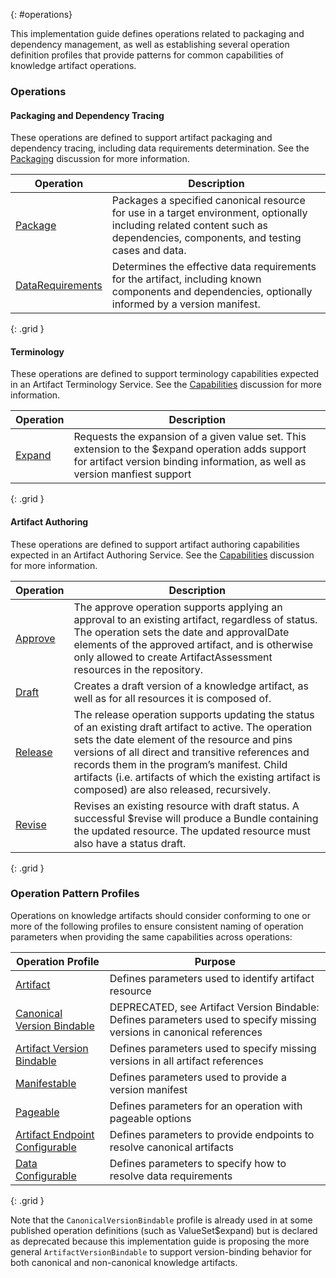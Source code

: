 {: #operations}

This implementation guide defines operations related to packaging and dependency management, as well as establishing several operation definition profiles that provide patterns for common capabilities of knowledge artifact operations.

### Operations

#### Packaging and Dependency Tracing

These operations are defined to support artifact packaging and dependency tracing, including data requirements determination. See the [Packaging](packaging.html) discussion for more information.

| **Operation** | **Description** |
|----|----|
| [Package](OperationDefinition-crmi-package.html) | Packages a specified canonical resource for use in a target environment, optionally including related content such as dependencies, components, and testing cases and data. |
| [DataRequirements](OperationDefinition-crmi-data-requirements.html) | Determines the effective data requirements for the artifact, including known components and dependencies, optionally informed by a version manifest. |
{: .grid }

#### Terminology

These operations are defined to support terminology capabilities expected in an Artifact Terminology Service. See the [Capabilities](capabilities.html) discussion for more information.

| **Operation** | **Description** |
|----|----|
| [Expand](OperationDefinition-crmi-valueset-expand.html) | Requests the expansion of a given value set. This extension to the $expand operation adds support for artifact version binding information, as well as version manfiest support |
{: .grid }

#### Artifact Authoring

These operations are defined to support artifact authoring capabilities expected in an Artifact Authoring Service. See the [Capabilities](capabilities.html) discussion for more information.

| **Operation** | **Description** |
|----|----|
| [Approve](OperationDefinition-crmi-approve.html) | The approve operation supports applying an approval to an existing artifact, regardless of status. The operation sets the date and approvalDate elements of the approved artifact, and is otherwise only allowed to create ArtifactAssessment resources in the repository. | 
| [Draft](OperationDefinition-crmi-draft.html) | Creates a draft version of a knowledge artifact, as well as for all resources it is composed of. |
| [Release](OperationDefinition-crmi-release.html) | The release operation supports updating the status of an existing draft artifact to active. The operation sets the date element of the resource and pins versions of all direct and transitive references and records them in the program’s manifest. Child artifacts (i.e. artifacts of which the existing artifact is composed) are also released, recursively. |
| [Revise](OperationDefinition-crmi-revise.html) | Revises an existing resource with draft status. A successful $revise will produce a Bundle containing the updated resource. The updated resource must also have a status draft. |
{: .grid }

### Operation Pattern Profiles

Operations on knowledge artifacts should consider conforming to one or more of the following profiles to ensure consistent naming of operation parameters when providing the same capabilities across operations:

| **Operation Profile**               | **Purpose**                                                                    |
|-------------------------------------|--------------------------------------------------------------------------------|
| [Artifact][1]                       | Defines parameters used to identify artifact resource                          |
| [Canonical Version Bindable][2]     | DEPRECATED, see Artifact Version Bindable: Defines parameters used to specify missing versions in canonical references |
| [Artifact Version Bindable][3]      | Defines parameters used to specify missing versions in all artifact references |
| [Manifestable][4]                   | Defines parameters used to provide a version manifest                          |
| [Pageable][5]                       | Defines parameters for an operation with pageable options                      |
| [Artifact Endpoint Configurable][6] | Defines parameters to provide endpoints to resolve canonical artifacts         |
| [Data Configurable][7]              | Defines parameters to specify how to resolve data requirements                 |
{: .grid }

Note that the `CanonicalVersionBindable` profile is already used in at some published operation definitions (such as ValueSet$expand) but is declared as deprecated because this implementation guide is proposing the more general `ArtifactVersionBindable` to support version-binding behavior for both canonical and non-canonical knowledge artifacts.

[1]: StructureDefinition-crmi-artifact-operation.html
[2]: StructureDefinition-crmi-canonical-version-bindable-operation.html
[3]: StructureDefinition-crmi-artifact-version-bindable-operation.html
[4]: StructureDefinition-crmi-manifestable-operation.html
[5]: StructureDefinition-crmi-pageable-operation.html
[6]: StructureDefinition-crmi-artifact-endpoint-configurable-operation.html
[7]: StructureDefinition-crmi-data-configurable-operation.html

<!--
* ArtifactOperation
    * id
    * url
    * version
    * identifier
    * resource
    * scope Defines the scope of the operation as a string of the form {namespace-name}[@{namespace-uri}]. Namespace name shall be a valid NPM package id, and namespace uri shall be a valid uri. For FHIR implementation guides, scope is inferred using the package id and the base canonical. e.g. fhir.cqf.common@http://fhir.org/guides/cqf/common. In the absence of an explicit scope declaration in an operation, the scope of the operation is determined by the focus artifact of the operation (i.e. the Measure in $evaluate-measure, or the Library in $evaluate). See the [cqf-scope](StructureDefinition-cqf-scope.html) extension for a description of how the scope of an artifact is determined.

* PageableOperation
    * offset
    * count

* CanonicalVersionableOperation
    * canonicalVersion
    * checkCanonicalVersion
    * forceCanonicalVersion

* ManifestableOperation
    * manifest

* EndpointConfigurableOperation
    * endpointConfiguration 0..* A list of content or terminology endpoints in priority order, optionally with canonical route information. When resolving for a particular artifact, use these in definition order, if a canonical route is present, if the resolving url starts with the route (up to and including the entire url), then that endoint is used to attempt the resolution. If successful, the resolved artifact is returned, otherwise processing continues. If all endpoints are reached and either no match is found or no successful resolution occurs, servers may attempt local resolution of the artifact. If no resolution occurs, then an error is returned. Any errors encountered during processing should be collected and returned with the result.
        * canonicalRoute 0..1 An optional route used to determine whether this endpoint is expected to be able to resolve artifacts that match the route (i.e. start with the route, up to and including the entire url)
        * endpointUri 0..1 The URI of the endpoint, exclusive with the endpoint parameter
        * endpoint 0..1 An Endpoint resource describing the endpoint, exclusive with the endpointUri parameter

Options for federated client specification:

* 0
    * canonicalRoute: http://cts.nlm.org/fhir/ValueSet/
    * endpointUri: http://uat-cts.nlm.org/fhir
* 1
    * canonicalRoute: http://cts.nlm.org/fhir/ValueSet/
    * endpointUri: http://apelon-dts
* 2
    * 
    * endpointUri: http://tx.fhir.org

* Route
    * canonicalRoute: http://cts.nlm.org/fhir/ValueSet/
    * endpointUri
        * 0: http://uat-cts.nlm.org/fhir
        * 1: http://apelon-dts
        * 2: http://tx.fhir.org


*
    * http://cts.nlm.org/
*
    * http://cts.nlm.org/
    * endpointUri: http://uat-cts.nlm.org/fhir
*
    * http://cts.nlm.org/
    * endpointUri: http://apelon-dts.com/fhir
*
    * http://terminology.hl7.org/
    * endpointUri: http://tx.fhir.org
*
    * http://hl7.org/fhir/
    * endpointUri: http://tx.fhir.org


* Resource/$package
    * id
    * url
    * version
    * identifier
    * capability
    * canonicalVersion
    * checkCanonicalVersion
    * forceCanonicalVersion
    * manifest
    * offset
    * count
    * include
    * packageOnly
    * contentEndpoint
    * terminologyEndpoint
* Resource/$data-requirements
    * id
    * url
    * version
    * identifier
    * expression
    * parameters
    * canonicalVersion
    * checkCanonicalVersion
    * forceCanonicalVersion
    * manifest
    * include
    * contentEndpoint
    * terminologyEndpoint
* Resource/$draft
    * id
    * url
    * version
    * identifier
    * resource
* Resource/$approve
    * id
    * url
    * version
    * identifier
    * resource
    * approvalDate
    * artifactAssessmentType
    * artifactAssessmentSummary
    * artifactAssessmentTarget
    * artifactAssessmentRelatedArtifact
    * artifactAssessmentAuthor
* Resource/$revise
    * id
    * url
    * version
    * identifier
    * resource
* Resource/$review
    * id
    * url
    * version
    * identifier
    * resource
* Resource/$endorse
    * id
    * url
    * version
    * identifier
    * resource
* Resource/$release
    * id
    * url
    * version
    * identifier
    * resource
    * versionBehavior
    * latestFromTxServer
    * experimentalBehavior
* ActivityDefinition/$apply
* PlanDefinition/$apply
* Resource/$apply
* Measure/$evaluate-measure
* Measure/$care-gaps
* Measure/$collect-data
* Measure/$submit-data
* StructureDefinition/$questionnaire
* ValueSet/$expand
    * url
    * valueSet
    * valueSetVersion
    * context
    * contextDirection
    * filter
    * date
    * offset
    * count
    * includeDesignations
    * designation
    * includeDefinition
    * activeOnly
    * excludeNested
    * excludeNotForUI
    * excludePostCoordinated
    * displayLanguage
    * exclude-system
    * system-version
    * check-system-version
    * force-system-version
    * canonicalVersion
    * checkCanonicalVersion
    * forceCanonicalVersion
    * manifest
    * expansion
    * includeDraft
-->
